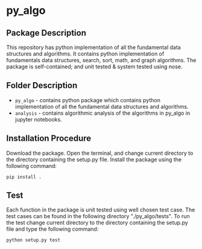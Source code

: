 # py_algo

## Package Description
This repository has python implementation of all the fundamental data structures and algorithms. It contains python implementation of fundamentals data structures, search, sort, math, and graph algorithms. The package is self-contained; and unit tested & system tested using nose.

## Folder Description
- `py_algo` - contains python package which contains python implementation of all the fundamental data structures and algorithms.
- `analysis` - contains algorithmic analysis of the algorithms in py_algo in jupyter notebooks.

## Installation Procedure
Download the package. Open the terminal, and change current directory to the directory containing the setup.py file. Install the package using the following command:

`pip install .`

## Test
Each function in the package is unit tested using well chosen test case. The test cases can be found in the following directory "./py_algo/tests". To run the test change current directory to the directory containing the setup.py file and type the following command:

`python setup.py test`
